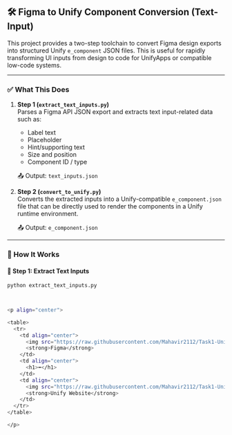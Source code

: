 ## 🛠️ Figma to Unify Component Conversion (Text-Input)

This project provides a two-step toolchain to convert Figma design exports into structured Unify `e_component` JSON files. This is useful for rapidly transforming UI inputs from design to code for UnifyApps or compatible low-code systems.

---

### ✅ What This Does

1. **Step 1 (`extract_text_inputs.py`)**  
   Parses a Figma API JSON export and extracts text input-related data such as:
   - Label text
   - Placeholder
   - Hint/supporting text
   - Size and position
   - Component ID / type

   📤 Output: `text_inputs.json`

2. **Step 2 (`convert_to_unify.py`)**  
   Converts the extracted inputs into a Unify-compatible `e_component.json` file that can be directly used to render the components in a Unify runtime environment.

   📤 Output: `e_component.json`

---

### 🔁 How It Works

#### 🧩 Step 1: Extract Text Inputs

```bash
python extract_text_inputs.py



<p align="center">

<table>
  <tr>
    <td align="center">
      <img src="https://raw.githubusercontent.com/Mahavir2112/Task1-Unify/main/Figma_image.png" height="300"/><br/>
      <strong>Figma</strong>
    </td>
    <td align="center">
      <h1>➡️</h1>
    </td>
    <td align="center">
      <img src="https://raw.githubusercontent.com/Mahavir2112/Task1-Unify/main/Unify_image.png" height="300"/><br/>
      <strong>Unify Website</strong>
    </td>
  </tr>
</table>

</p>




